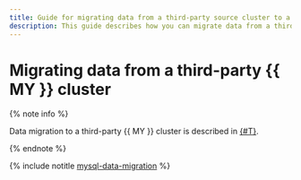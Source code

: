 ```yaml
---
title: Guide for migrating data from a third-party source cluster to a target cluster
description: This guide describes how you can migrate data from a third-party source cluster to a target cluster.
---
```


# Migrating data from a third-party {{ MY }} cluster

{% note info %}

Data migration to a third-party {{ MY }} cluster is described in [{#T}](../../managed-mysql/tutorials/mmy-to-mysql-migration.md).

{% endnote %}

{% include notitle [mysql-data-migration](../../_tutorials/dataplatform/mysql-data-migration.md) %}

